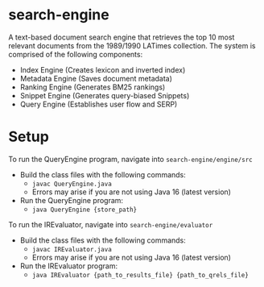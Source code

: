 # search-engine
A text-based document search engine that retrieves the top 10 most relevant documents from the 1989/1990 LATimes collection. The system is comprised of the following components:
- Index Engine (Creates lexicon and inverted index)
- Metadata Engine (Saves document metadata)
- Ranking Engine (Generates BM25 rankings)
- Snippet Engine (Generates query-biased Snippets)
- Query Engine (Establishes user flow and SERP)

# Setup
To run the QueryEngine program, navigate into `search-engine/engine/src`
- Build the class files with the following commands:
  - `javac QueryEngine.java`
  - Errors may arise if you are not using Java 16 (latest version)
- Run the QueryEngine program:
  - `java QueryEngine {store_path}`


To run the IREvaluator, navigate into `search-engine/evaluator`
- Build the class files with the following commands:
  - `javac IREvaluator.java`
  - Errors may arise if you are not using Java 16 (latest version)
- Run the IREvaluator program:
  - `java IREvaluator {path_to_results_file} {path_to_qrels_file}`
